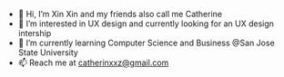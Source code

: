 - 👋 Hi, I’m Xin Xin and my friends also call me Catherine
- 👀 I’m interested in UX design and currently looking for an UX design intership
- 🌱 I’m currently learning Computer Science and Business @San Jose State University
- 📫 Reach me at catherinxxz@gmail.com

<!---
catherinxxz/catherinxxz is a ✨ special ✨ repository because its `README.md` (this file) appears on your GitHub profile.
You can click the Preview link to take a look at your changes.
--->

